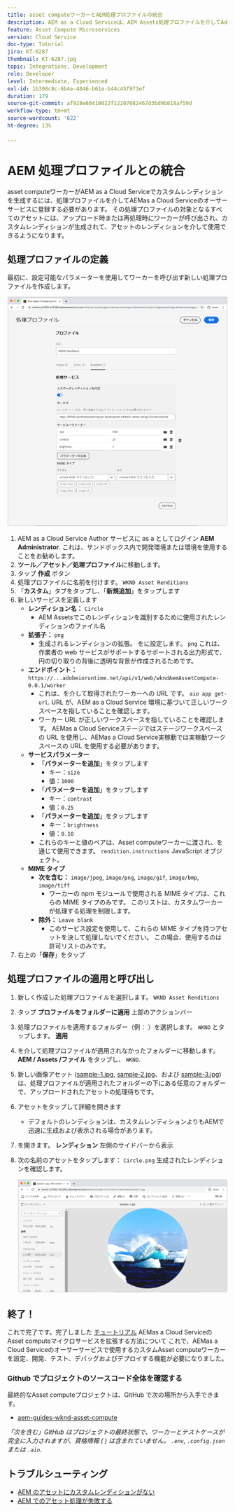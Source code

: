 ```yaml
---
title: asset computeワーカーとAEM処理プロファイルの統合
description: AEM as a Cloud Serviceは、AEM Assets処理プロファイルを介してAdobe I/O RuntimeにデプロイされるAsset computeワーカーと統合されます。 処理プロファイルは、カスタムワーカーを使用して特定のアセットを処理するように Author サービスで設定され、アセットレンディションとしてワーカーによって生成されたファイルを保存します。
feature: Asset Compute Microservices
version: Cloud Service
doc-type: Tutorial
jira: KT-6287
thumbnail: KT-6287.jpg
topic: Integrations, Development
role: Developer
level: Intermediate, Experienced
exl-id: 1b398c8c-6b4e-4046-b61e-b44c45f973ef
duration: 179
source-git-commit: af928e60410022f12207082467d3bd9b818af59d
workflow-type: tm+mt
source-wordcount: '622'
ht-degree: 13%

---
```


# AEM 処理プロファイルとの統合

asset computeワーカーがAEM as a Cloud Serviceでカスタムレンディションを生成するには、処理プロファイルを介してAEMas a Cloud Serviceのオーサーサービスに登録する必要があります。 その処理プロファイルの対象となるすべてのアセットには、アップロード時または再処理時にワーカーが呼び出され、カスタムレンディションが生成されて、アセットのレンディションを介して使用できるようになります。

## 処理プロファイルの定義

最初に、設定可能なパラメーターを使用してワーカーを呼び出す新しい処理プロファイルを作成します。

![処理プロファイル](./assets/processing-profiles/new-processing-profile.png)

1. AEM as a Cloud Service Author サービスに as a としてログイン __AEM Administrator__. これは、サンドボックス内で開発環境または環境を使用することをお勧めします。
1. __ツール／アセット／処理プロファイル__&#x200B;に移動します。
1. タップ __作成__ ボタン
1. 処理プロファイルに名前を付けます。 `WKND Asset Renditions`
1. 「__カスタム__」タブをタップし、「__新規追加__」をタップします
1. 新しいサービスを定義します
   + __レンディション名：__ `Circle`
      + AEM Assetsでこのレンディションを識別するために使用されたレンディションのファイル名
   + __拡張子：__ `png`
      + 生成されるレンディションの拡張。 をに設定します。 `png` これは、作業者の web サービスがサポートするサポートされる出力形式で、円の切り取りの背後に透明な背景が作成されるためです。
   + __エンドポイント：__ `https://...adobeioruntime.net/api/v1/web/wkndAemAssetCompute-0.0.1/worker`
      + これは、を介して取得されたワーカーへの URL です。 `aio app get-url`. URL が、AEM as a Cloud Service 環境に基づいて正しいワークスペースを指していることを確認します。
      + ワーカー URL が正しいワークスペースを指していることを確認します。 AEMas a Cloud Serviceステージではステージワークスペースの URL を使用し、AEMas a Cloud Service実稼動では実稼動ワークスペースの URL を使用する必要があります。
   + __サービスパラメーター__
      + 「__パラメーターを追加__」をタップします
         + キー：`size`
         + 値：`1000`
      + 「__パラメーターを追加__」をタップします
         + キー：`contrast`
         + 値：`0.25`
      + 「__パラメーターを追加__」をタップします
         + キー：`brightness`
         + 値：`0.10`
      + これらのキーと値のペアは、Asset computeワーカーに渡され、を通じて使用できます。 `rendition.instructions` JavaScript オブジェクト。
   + __MIME タイプ__
      + __次を含む：__ `image/jpeg`, `image/png`, `image/gif`, `image/bmp`, `image/tiff`
         + ワーカーの npm モジュールで使用される MIME タイプは、これらの MIME タイプのみです。 このリストは、カスタムワーカーが処理する処理を制限します。
      + __除外：__ `Leave blank`
         + このサービス設定を使用して、これらの MIME タイプを持つアセットを決して処理しないでください。 この場合、使用するのは許可リストのみです。
1. 右上の「__保存__」をタップ

## 処理プロファイルの適用と呼び出し

1. 新しく作成した処理プロファイルを選択します。 `WKND Asset Renditions`
1. タップ __プロファイルをフォルダーに適用__ 上部のアクションバー
1. 処理プロファイルを適用するフォルダー（例： ）を選択します。 `WKND` とタップします。 __適用__
1. を介して処理プロファイルが適用されなかったフォルダーに移動します。 __AEM / Assets /ファイル__ をタップし、 `WKND`.
1. 新しい画像アセット ([sample-1.jpg](../assets/samples/sample-1.jpg), [sample-2.jpg](../assets/samples/sample-2.jpg)、および [sample-3.jpg](../assets/samples/sample-3.jpg)) は、処理プロファイルが適用されたフォルダーの下にある任意のフォルダーで、アップロードされたアセットの処理待ちです。
1. アセットをタップして詳細を開きます
   + デフォルトのレンディションは、カスタムレンディションよりもAEMで迅速に生成および表示される場合があります。
1. を開きます。 __レンディション__ 左側のサイドバーから表示
1. 次の名前のアセットをタップします： `Circle.png` 生成されたレンディションを確認します。

   ![生成されたレンディション](./assets/processing-profiles/rendition.png)

## 終了！

これで完了です。完了しました [チュートリアル](../overview.md) AEMas a Cloud ServiceのAsset computeマイクロサービスを拡張する方法について これで、AEMas a Cloud Serviceのオーサーサービスで使用するカスタムAsset computeワーカーを設定、開発、テスト、デバッグおよびデプロイする機能が必要になりました。

### Github でプロジェクトのソースコード全体を確認する

最終的なAsset computeプロジェクトは、GitHub で次の場所から入手できます。

+ [aem-guides-wknd-asset-compute](https://github.com/adobe/aem-guides-wknd-asset-compute)

_「次を含む」GitHub はプロジェクトの最終状態で、ワーカーとテストケースが完全に入力されますが、資格情報 ( ) は含まれていません。 `.env`, `.config.json` または `.aio`._

## トラブルシューティング

+ [AEM のアセットにカスタムレンディションがない](../troubleshooting.md#custom-rendition-missing-from-asset)
+ [AEM でのアセット処理が失敗する](../troubleshooting.md#asset-processing-fails)
